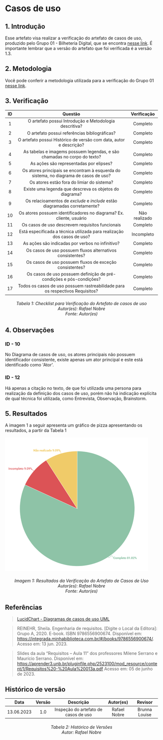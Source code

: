 # Casos de uso

## 1. Introdução
Esse artefato visa realizar a verificação do artefato de casos de uso,  produzido pelo Grupo 01 - Bilheteria Digital, que se encontra [nesse link](https://requisitos-de-software.github.io/2023.1-BilheteriaDigital/modelagem/useCase/).
É importante lembrar que a versão do artefato que foi verificada é a versão 1.3.

## 2. Metodologia
Você pode conferir a metodologia utilizada para a verificação do Grupo 01 [nesse link](../planejamento/#2-metodologia).

## 3. Verificação

|ID|Questão|Verificação|
|:-:|:-:|:-:|
|1|O artefato possui Introdução e Metodologia descritiva?|Completo|
|2|O artefato possui referências bibliográficas?|Completo|
|3|O artefato possui Histórico de versão com data, autor e descrição?|Completo|
|4|As tabelas e imagems possuem legendas, e são chamadas no corpo do texto?|Completo|
|5|As ações são representadas por elipses?|Completo|
|6|Os atores principais se encontram à esquerda do sistema, no diagrama de casos de uso?|Completo|
|7|Os atores estão fora do limiar do sistema?|Completo|
|8|Existe uma legenda que descreva os objetos do diagrama?|Completo|
|9|Os relacioamentos de _exclude_ e _include_ estão diagramadas corretamente?|Completo|
|10|Os atores possuem identificadores no diagrama? Ex. cliente, usuário|Não realizado|
|11|Os casos de uso descrevem requisitos funcionais|Completo|
|12|Está especificada a técnica utilizada para realização dos casos de uso?|Incompleto|
|13|As ações são indicadas por verbos no infinitivo?|Completo|
|14|Os casos de uso possuem fluxos alternativos consistentes?|Completo|
|15|Os casos de uso possuem fluxos de exceção consistentes?|Completo|
|16|Os casos de uso possuem definição de pré-condições e pós-condições?|Completo|
|17|Todos os casos de uso possuem rastreabilidade para os respectivos Requisitos?|Completo|

<h6 align = "center"> Tabela 1: Checklist para Verificação do Artefato de casos de uso
<br> Autor(es): Rafael Nobre
<br>Fonte: Autor(es)</h6>

## 4. Observações

### ID - 10

No Diagrama de casos de uso, os atores principais não possuem identificador consistente, existe apenas um ator principal e este está identificado como 'Ator'.

### ID - 12

Há apenas a citação no texto, de que foi utilizada uma persona para realização da definição dos casos de uso, porém não há indicação explícita de qual técnica foi utilizada, como Entrevista, Observação, Brainstorm.

## 5. Resultados
A imagem 1 a seguir apresenta um gráfico de pizza apresentando os resultados, a partir da Tabela 1

![Resultados 100](./imagens_verifica01/result_casos_uso.png)
<h6 align = "center"> Imagem 1: Resultados da Verificação do Artefato de Casos de Uso
<br> Autor(es): Rafael Nobre
<br>Fonte: Autor(es)</h6>

## Referências
> [LucidChart - Diagramas de casos de uso UML](https://www.lucidchart.com/pages/pt/diagrama-de-caso-de-uso-uml)

> REINEHR, Sheila. Engenharia de requisitos. [Digite o Local da Editora]: Grupo A, 2020. E-book. ISBN 9786556900674. Disponível em: https://integrada.minhabiblioteca.com.br/#/books/9786556900674/. Acesso em: 13 jun. 2023.

> Slides da aula “Requisitos – Aula 11” dos professores Milene Serrano e Maurício Serrano. Disponível em: https://aprender3.unb.br/pluginfile.php/2523100/mod_resource/content/1/Requisitos%20-%20Aula%20013a.pdf Acesso em: 05 de junho de 2023.

## Histórico de versão
|    Data    | Versão | Descrição                                                                      | Autor(es)  | Revisor  |
| :--------: | :----: | :----------------------------------------------------------------------------: | :--------: | :------: |
| 13.06.2023 | 1.0    | Inspeção do artefato de casos de uso |   Rafael Nobre | Brunna Louise  |

<h6 align = "center"> Tabela 2: Histórico de Versões
<br> Autor: Rafael Nobre </h6>